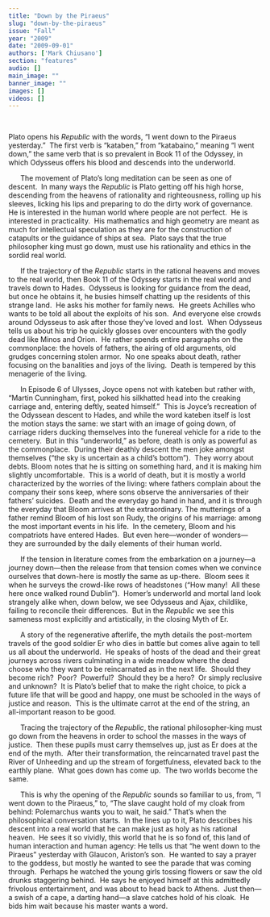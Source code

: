 ```yaml
---
title: "Down by the Piraeus"
slug: "down-by-the-piraeus"
issue: "Fall"
year: "2009"
date: "2009-09-01"
authors: ['Mark Chiusano']
section: "features"
audio: []
main_image: ""
banner_image: ""
images: []
videos: []
---
```

 

Plato opens his *Republic* with the words, “I went down to the Piraeus yesterday.”  The first verb is “kataben,” from “katabaino,” meaning “I went down,” the same verb that is so prevalent in Book 11 of the Odyssey, in which Odysseus offers his blood and descends into the underworld.

       The movement of Plato’s long meditation can be seen as one of descent.  In many ways the *Republic* is Plato getting off his high horse, descending from the heavens of rationality and righteousness, rolling up his sleeves, licking his lips and preparing to do the dirty work of governance.  He is interested in the human world where people are not perfect.  He is interested in practicality.  His mathematics and high geometry are meant as much for intellectual speculation as they are for the construction of catapults or the guidance of ships at sea.  Plato says that the true philosopher king must go down, must use his rationality and ethics in the sordid real world.

       If the trajectory of the *Republic* starts in the rational heavens and moves to the real world, then Book 11 of the Odyssey starts in the real world and travels down to Hades.  Odysseus is looking for guidance from the dead, but once he obtains it, he busies himself chatting up the residents of this strange land.  He asks his mother for family news.  He greets Achilles who wants to be told all about the exploits of his son.  And everyone else crowds around Odysseus to ask after those they’ve loved and lost.  When Odysseus tells us about his trip he quickly glosses over encounters with the godly dead like Minos and Orion.  He rather spends entire paragraphs on the commonplace: the hovels of fathers, the airing of old arguments, old grudges concerning stolen armor.  No one speaks about death, rather focusing on the banalities and joys of the living.  Death is tempered by this menagerie of the living.

       In Episode 6 of Ulysses, Joyce opens not with kateben but rather with, “Martin Cunningham, first, poked his silkhatted head into the creaking carriage and, entering deftly, seated himself.”  This is Joyce’s recreation of the Odyssean descent to Hades, and while the word kateben itself is lost the motion stays the same: we start with an image of going down, of carriage riders ducking themselves into the funereal vehicle for a ride to the cemetery.  But in this “underworld,” as before, death is only as powerful as the commonplace.  During their deathly descent the men joke amongst themselves (“the sky is uncertain as a child’s bottom”).  They worry about debts. Bloom notes that he is sitting on something hard, and it is making him slightly uncomfortable.  This is a world of death, but it is mostly a world characterized by the worries of the living: where fathers complain about the company their sons keep, where sons observe the anniversaries of their fathers’ suicides.  Death and the everyday go hand in hand, and it is through the everyday that Bloom arrives at the extraordinary. The mutterings of a father remind Bloom of his lost son Rudy, the origins of his marriage: among the most important events in his life.  In the cemetery, Bloom and his compatriots have entered Hades.  But even here—wonder of wonders—they are surrounded by the daily elements of their human world.

       If the tension in literature comes from the embarkation on a journey—a journey down—then the release from that tension comes when we convince ourselves that down-here is mostly the same as up-there.  Bloom sees it when he surveys the crowd-like rows of headstones (“How many!  All these here once walked round Dublin”).  Homer’s underworld and mortal land look strangely alike when, down below, we see Odysseus and Ajax, childlike, failing to reconcile their differences.  But in the *Republic* we see this sameness most explicitly and artistically, in the closing Myth of Er.

       A story of the regenerative afterlife, the myth details the post-mortem travels of the good soldier Er who dies in battle but comes alive again to tell us all about the underworld.  He speaks of hosts of the dead and their great journeys across rivers culminating in a wide meadow where the dead choose who they want to be reincarnated as in the next life.  Should they become rich?  Poor?  Powerful?  Should they be a hero?  Or simply reclusive and unknown?  It is Plato’s belief that to make the right choice, to pick a future life that will be good and happy, one must be schooled in the ways of justice and reason.  This is the ultimate carrot at the end of the string, an all-important reason to be good.

       Tracing the trajectory of the *Republic*, the rational philosopher-king must go down from the heavens in order to school the masses in the ways of justice.  Then these pupils must carry themselves up, just as Er does at the end of the myth.  After their transformation, the reincarnated travel past the River of Unheeding and up the stream of forgetfulness, elevated back to the earthly plane.  What goes down has come up.  The two worlds become the same.

       This is why the opening of the *Republic* sounds so familiar to us, from, “I went down to the Piraeus,” to, “The slave caught hold of my cloak from behind: Polemarchus wants you to wait, he said.” That’s when the philosophical conversation starts.  In the lines up to it, Plato describes his descent into a real world that he can make just as holy as his rational heaven.  He sees it so vividly, this world that he is so fond of, this land of human interaction and human agency: He tells us that “he went down to the Piraeus” yesterday with Glaucon, Ariston’s son.  He wanted to say a prayer to the goddess, but mostly he wanted to see the parade that was coming through.  Perhaps he watched the young girls tossing flowers or saw the old drunks staggering behind.  He says he enjoyed himself at this admittedly frivolous entertainment, and was about to head back to Athens.  Just then—a swish of a cape, a darting hand—a slave catches hold of his cloak.  He bids him wait because his master wants a word.

